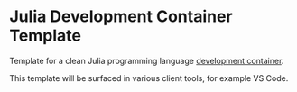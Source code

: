 # Julia Development Container Template

Template for a clean Julia programming language [development container](https://containers.dev/).

This template will be surfaced in various client tools, for example VS Code.
